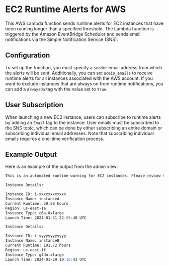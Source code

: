 # EC2 Runtime Alerts for AWS
This AWS Lambda function sends runtime alerts for EC2 instances that have been running longer than a specified threshold. The Lambda function is triggered by the Amazon EventBridge Scheduler and sends email notifications via the Simple Notification Service (SNS).

## Configuration
To set up the function, you must specify a `sender` email address from which the alerts will be sent. Additionally, you can set `admin_emails` to receive runtime alerts for all instances associated with the AWS account. If you want to exclude instances that are always on from runtime notifications, you can add a `AlwaysOn` tag with the value set to `True`.  

## User Subscription
When launching a new EC2 instance, users can subscribe to runtime alerts by adding an `Email` tag to the instance. User emails must be subscribed to the SNS topic, which can be done by either subscribing an entire domain or subscribing individual email addresses. Note that subscribing individual emails requires a one-time verification process.

## Example Output
Here is an example of the output from the admin view:
```markdown
This is an automated runtime warning for EC2 instances. Please review the details below.

Instance Details:

Instance ID: i-xxxxxxxxxxxx
Instance Name: instanceA
Current Runtime: 50.50 hours
Region: us-east-1a
Instance Type: c6a.8xlarge
Launch Time: 2024-01-31 22:29:40 UTC

Instance Details:

Instance ID: i-yyyyyyyyyyyy
Instance Name: instanceB
Current Runtime: 101.72 hours
Region: us-east-1f
Instance Type: g4dn.xlarge
Launch Time: 2024-01-29 19:16:43 UTC
```